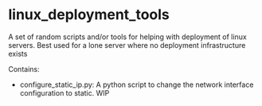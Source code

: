 # linux_deployment_tools
A set of random scripts and/or tools for helping with deployment of linux servers. Best used for a lone server where no deployment infrastructure exists

Contains:

  * configure_static_ip.py: A python script to change the network interface configuration to static. WIP
